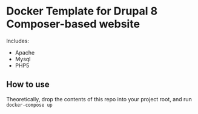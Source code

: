 # Docker Template for Drupal 8 Composer-based website

Includes:
* Apache
* Mysql
* PHP5

## How to use
Theoretically, drop the contents of this repo into your project root, and run `docker-compose up`
